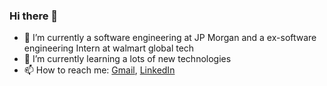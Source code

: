 ### Hi there 👋


<!--- 🤔 I’m looking for help with ...
- 😄 Pronouns: She/her
- 👯 I’m looking to collaborate on Java
- 💬 Ask me about Anything
-->
- 🔭 I’m currently a software engineering at JP Morgan and a ex-software engineering Intern at walmart global tech
- 🌱 I’m currently learning a lots of new technologies
- 📫 How to reach me: [Gmail](nisthaagarwal8@gmail.com), 
                      [LinkedIn](https://www.linkedin.com/in/nistha-agarwal-a40674158/)
<!--- ⚡ Fun fact: ...-->

